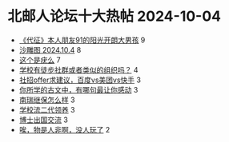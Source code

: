 # 北邮人论坛十大热帖 2024-10-04

- [《代征》本人朋友91的阳光开朗大男孩](https://bbs.byr.cn/article/Friends/2056207) 9
- [沙雕图 2024.10.4](https://bbs.byr.cn/article/Joke/732524) 8
- [这个是疣么](https://bbs.byr.cn/article/Picture/3368068) 7
- [学校有徒步社群或者类似的组织吗？](https://bbs.byr.cn/article/Talking/6427439) 4
- [社招offer求建议，百度vs美团vs快手](https://bbs.byr.cn/article/WorkLife/1220597) 3
- [你所学的古文中，有哪句最让你感动](https://bbs.byr.cn/article/Poetry/26456) 3
- [南瑞继保怎么样](https://bbs.byr.cn/article/Job/2216611) 3
- [学校流二代领养](https://bbs.byr.cn/article/Pet/157829) 3
- [博士出国交流](https://bbs.byr.cn/article/GoAbroad/398807) 3
- [唉，物是人非啊，没人玩了](https://bbs.byr.cn/article/OverWatch/1299) 2


